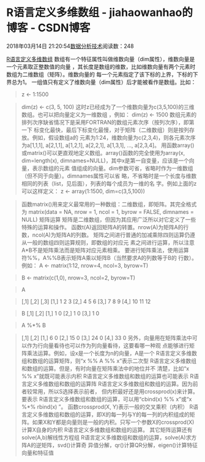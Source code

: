 
# R语言定义多维数组 - jiahaowanhao的博客 - CSDN博客


2018年03月14日 21:20:54[数据分析技术](https://me.csdn.net/jiahaowanhao)阅读数：248


[R语言定义多维数组](http://cda.pinggu.org/view/24985.html)
数组有一个特征属性叫做维数向量（dim属性），维数向量是一个元素取正整数值的向量 ，其长度是数组的维数，比如维数向量有两个元素时数组为二维数组（矩阵）。维数向量的 每一个元素指定了该下标的上界，下标的下界总为1。
一组值只有定义了维数向量（dim属性）后才能被看作是数组。比如：
> z <- 1:1500

> dim(z) <- c(3, 5, 100)
这时z已经成为了一个维数向量为c(3,5,100)的三维数组。也可以把向量定义为一维数组 ，例如：
> dim(z) <- 1500
数组元素的排列次序缺省情况下是采用FORTRAN的数组元素次序（按列次序），即第一下 标变化最快，最后下标变化最慢，对于矩阵（二维数组）则是按列存放。例如，假设数组a的 元素为1:24，维数向量为c(2,3,4)，则各元素次序为a[1,1,1], a[2,1,1], a[1,2,1], a[2,2,1], a[1,3,1], …, a[2,3,4]。
用函数array()或matrix()可以更直观地定义数组。array()函数的完全使用为array(x, dim=length(x), dimnames=NULL)，其中x是第一自变量，应该是一个向量，表示数组的元素 值组成的向量。dim参数可省，省略时作为一维数组（但不同于向量）。dimnames属性可以省 略，不省略时是一个长度与维数相同的列表（list，见后面），列表的每个成员为一维的名 字。例如上面的z可以这样定义：
> z <- array(1:1500, dim=c(3,5,100))

> 函数matrix()用来定义最常用的一种数组：二维数组，即矩阵。其完全格式为 matrix(data = NA, nrow = 1, ncol = 1, byrow = FALSE, dimnames = NULL)
矩阵运算
矩阵是二维数组，但因为其应用广泛所以对它定义了一些特殊的运算和操作。
函数t(A)返回矩阵A的转置。nrow(A)为矩阵A的行数，ncol(A)为矩阵A的列数。
矩阵之间进行普通的加减乘除四则运算仍遵从一般的数组四则运算规则，即数组的对应元 素之间进行运算，所以注意A*B不是矩阵乘法而是矩阵对应元素相乘。
要进行矩阵乘法，使用运算符%%，A%%B表示矩阵A乘以矩阵B（当然要求A的列数等于B的 行数）。例如：
> A <- matrix(1:12, nrow=4, ncol=3, byrow=T)

> B <- matrix(c(1,0), nrow=3, ncol=2, byrow=T)

> A

> [,1] [,2] [,3] [1,] 1 2 3 [2,] 4 5 6 [3,] 7 8 9 [4,] 10 11 12

> B [,1] [,2] [1,] 1 0 [2,] 1 0 [3,] 1 0

> A %*% B

> [,1] [,2] [1,] 6 0 [2,] 15 0 [3,] 24 0 [4,] 33 0
另外，向量用在矩阵乘法中可以作为行向量看待也可以作为列向量看待，这要看哪一种观 点能够进行矩阵乘法运算。例如，设x是一个长度为n的向量，A是一个 R语言定义多维数组和数组的运算矩阵，则“x %% A %% x”表示二次型 R语言定义多维数组和数组的运算。但是，有时向量在矩阵乘法中的地位并不 清楚，比如“x %% x”就既可能表示内积 R语言定义多维数组和数组的运算也可能表示 R语言定义多维数组和数组的运算阵 R语言定义多维数组和数组的运算。因为前者较常用，所以S选择表示前者， 但内积最好还是用crossprod(x)来计算。要表示 R语言定义多维数组和数组的运算，可以用“cbind(x) %% x”或“x %*% rbind(x) ”。
函数crossprod(X, Y)表示一般的交叉乘积（内积） R语言定义多维数组和数组的运算，即X的每一列与Y的每一列的内积组成的矩 阵。如果X和Y都是向量则是一般的内积。只写一个参数X的crossprod(X)计算X自身的内积 R语言定义多维数组和数组的运算。
其它矩阵运算还有solve(A,b)解线性方程组 R语言定义多维数组和数组的运算，solve(A)求方阵A的逆矩阵，svd()计算奇 异值分解，qr()计算QR分解，eigen()计算特征向量和特征值

